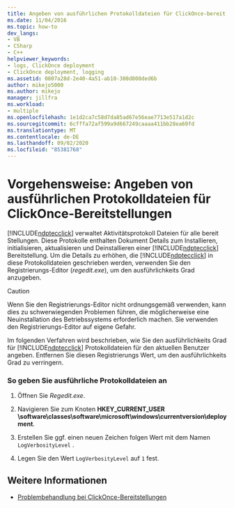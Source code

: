 ```yaml
---
title: Angeben von ausführlichen Protokolldateien für ClickOnce-bereit Stellungen | Microsoft-Dokumentation
ms.date: 11/04/2016
ms.topic: how-to
dev_langs:
- VB
- CSharp
- C++
helpviewer_keywords:
- logs, ClickOnce deployment
- ClickOnce deployment, logging
ms.assetid: 0807a28d-2e40-4a51-ab10-308d808ded6b
author: mikejo5000
ms.author: mikejo
manager: jillfra
ms.workload:
- multiple
ms.openlocfilehash: 1e1d2ca7c58d7da85ad67e56eae7713e517a1d2c
ms.sourcegitcommit: 6cfffa72af599a9d667249caaaa411bb28ea69fd
ms.translationtype: MT
ms.contentlocale: de-DE
ms.lasthandoff: 09/02/2020
ms.locfileid: "85381768"
---
```

# <a name="how-to-specify-verbose-log-files-for-clickonce-deployments"></a>Vorgehensweise: Angeben von ausführlichen Protokolldateien für ClickOnce-Bereitstellungen
[!INCLUDE[ndptecclick](../deployment/includes/ndptecclick_md.md)] verwaltet Aktivitätsprotokoll Dateien für alle bereit Stellungen. Diese Protokolle enthalten Dokument Details zum Installieren, initialisieren, aktualisieren und Deinstallieren einer [!INCLUDE[ndptecclick](../deployment/includes/ndptecclick_md.md)] Bereitstellung. Um die Details zu erhöhen, die [!INCLUDE[ndptecclick](../deployment/includes/ndptecclick_md.md)] in diese Protokolldateien geschrieben werden, verwenden Sie den Registrierungs-Editor (*regedit.exe*), um den ausführlichkeits Grad anzugeben.

> [!CAUTION]
> Wenn Sie den Registrierungs-Editor nicht ordnungsgemäß verwenden, kann dies zu schwerwiegenden Problemen führen, die möglicherweise eine Neuinstallation des Betriebssystems erforderlich machen. Sie verwenden den Registrierungs-Editor auf eigene Gefahr.

 Im folgenden Verfahren wird beschrieben, wie Sie den ausführlichkeits Grad für [!INCLUDE[ndptecclick](../deployment/includes/ndptecclick_md.md)] Protokolldateien für den aktuellen Benutzer angeben. Entfernen Sie diesen Registrierungs Wert, um den ausführlichkeits Grad zu verringern.

### <a name="to-specify-verbose-log-files"></a>So geben Sie ausführliche Protokolldateien an

1. Öffnen Sie *Regedit.exe*.

2. Navigieren Sie zum Knoten **HKEY_CURRENT_USER \software\classes\software\microsoft\windows\currentversion\deployment**.

3. Erstellen Sie ggf. einen neuen Zeichen folgen Wert mit dem Namen `LogVerbosityLevel` .

4. Legen Sie den Wert `LogVerbosityLevel` auf `1` fest.

## <a name="see-also"></a>Weitere Informationen
- [Problembehandlung bei ClickOnce-Bereitstellungen](../deployment/troubleshooting-clickonce-deployments.md)